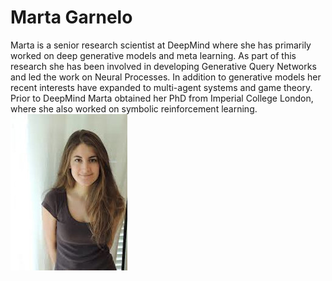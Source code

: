 # Marta Garnelo
Marta is a senior research scientist at DeepMind where she has primarily worked on deep generative models and meta learning. As part of this research she has been involved in developing Generative Query Networks and led the work on Neural Processes. In addition to generative models her recent interests have expanded to multi-agent systems and game theory. Prior to DeepMind Marta obtained her PhD from Imperial College London, where she also worked on symbolic reinforcement learning. 
![Photo](img/mgarnelo.jpg)


